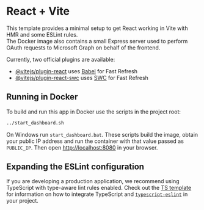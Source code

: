 # React + Vite

This template provides a minimal setup to get React working in Vite with HMR and some ESLint rules.  
The Docker image also contains a small Express server used to perform OAuth requests
to Microsoft Graph on behalf of the frontend.

Currently, two official plugins are available:

- [@vitejs/plugin-react](https://github.com/vitejs/vite-plugin-react/blob/main/packages/plugin-react) uses [Babel](https://babeljs.io/) for Fast Refresh
- [@vitejs/plugin-react-swc](https://github.com/vitejs/vite-plugin-react/blob/main/packages/plugin-react-swc) uses [SWC](https://swc.rs/) for Fast Refresh

## Running in Docker

To build and run this app in Docker use the scripts in the project root:

```sh
../start_dashboard.sh
```

On Windows run `start_dashboard.bat`. These scripts build the image, obtain your
public IP address and run the container with that value passed as `PUBLIC_IP`.
Then open [http://localhost:8080](http://localhost:8080) in your browser.

## Expanding the ESLint configuration

If you are developing a production application, we recommend using TypeScript with type-aware lint rules enabled. Check out the [TS template](https://github.com/vitejs/vite/tree/main/packages/create-vite/template-react-ts) for information on how to integrate TypeScript and [`typescript-eslint`](https://typescript-eslint.io) in your project.
